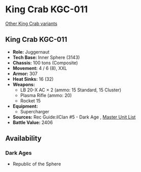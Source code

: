 # King Crab KGC-011 

[Other King Crab variants](../king_crab.md) 

## King Crab KGC-011 

- **Role:** Juggernaut 
- **Tech Base:** Inner Sphere (3143) 
- **Chassis:** 100 tons (Composite) 
- **Movement:** 4 / 6 (8), XXL 
- **Armor:** 307 
- **Heat Sinks:** 16 (32) 
- **Weapons:** 
  - LB 20-X AC × 2 (ammo: 15 Standard, 15 Cluster) 
  - Plasma Rifle (ammo: 20) 
  - Rocket 15 
- **Equipment:** 
  - Supercharger 
- **Sources:** Rec Guide:ilClan #5 - Dark Age , [Master Unit List](http://masterunitlist.info/Unit/Details/7514/king-crab-kgc-011) 
- **Battle Value:** 2406 

## Availability 

### Dark Ages 

- Republic of the Sphere 

